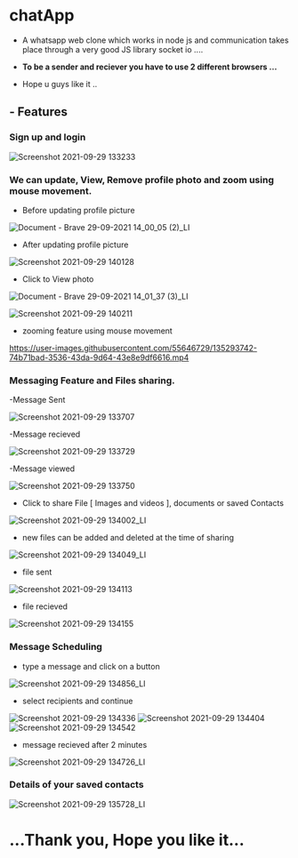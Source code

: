 # chatApp
- A whatsapp web clone which works in node js and communication takes place through a very good JS library socket io .... 

- **To be a sender and reciever you have to use 2 different browsers ...**

- Hope u guys like it ..

## - Features

### Sign up and login 
![Screenshot 2021-09-29 133233](https://user-images.githubusercontent.com/55646729/135298573-44556f52-1270-4050-84c7-dc10013d5a4c.png)


### We can update, View, Remove profile photo and zoom using mouse movement.
- Before updating profile picture

![Document - Brave 29-09-2021 14_00_05 (2)_LI](https://user-images.githubusercontent.com/55646729/135290842-bb23dfda-a8de-4392-81e9-426f1113018a.jpg)

- After updating profile picture

![Screenshot 2021-09-29 140128](https://user-images.githubusercontent.com/55646729/135291062-47e28c2e-0486-4a12-ab63-9cc8d9129e66.png)

- Click to View photo 

![Document - Brave 29-09-2021 14_01_37 (3)_LI](https://user-images.githubusercontent.com/55646729/135292000-a128bb89-e09d-4c60-b118-4aa931974eef.jpg)

![Screenshot 2021-09-29 140211](https://user-images.githubusercontent.com/55646729/135292227-e704aebd-eb01-4205-ad15-6df259185fe5.png)

- zooming feature using mouse movement

https://user-images.githubusercontent.com/55646729/135293742-74b71bad-3536-43da-9d64-43e8e9df6616.mp4

### Messaging Feature and Files sharing. 
-Message Sent

![Screenshot 2021-09-29 133707](https://user-images.githubusercontent.com/55646729/135294566-ea7216e6-3f4d-4112-ac75-b35641d1308c.png)

-Message recieved 

![Screenshot 2021-09-29 133729](https://user-images.githubusercontent.com/55646729/135294616-99733b7f-d515-4ebc-8800-3c82fba6d147.png)

-Message viewed 

![Screenshot 2021-09-29 133750](https://user-images.githubusercontent.com/55646729/135294670-a33b5d48-ba4e-4ddc-99a6-0b6ea4b3f2d8.png)

- Click to share File [ Images and videos ], documents or saved Contacts

![Screenshot 2021-09-29 134002_LI](https://user-images.githubusercontent.com/55646729/135295283-0c9d76ed-4398-411c-a71c-572077e425a3.jpg)

- new files can be added and deleted at the time of sharing 

![Screenshot 2021-09-29 134049_LI](https://user-images.githubusercontent.com/55646729/135295601-d00a0d95-43f6-4519-8551-e4ee80a7fd35.jpg)

- file sent

![Screenshot 2021-09-29 134113](https://user-images.githubusercontent.com/55646729/135295738-ee8e6351-87e2-42ec-a167-4bb2919dfaa6.png)

- file recieved 

![Screenshot 2021-09-29 134155](https://user-images.githubusercontent.com/55646729/135295810-c8a99d81-309a-46f6-8cd9-f9d6a593b1a5.png)

### Message Scheduling

- type a message and click on a button

![Screenshot 2021-09-29 134856_LI](https://user-images.githubusercontent.com/55646729/135297266-bf7eff31-8aa7-4524-a90d-6a043a08157b.jpg)

- select recipients and continue

![Screenshot 2021-09-29 134336](https://user-images.githubusercontent.com/55646729/135297304-077bab33-c921-400a-828d-295100ea6548.png)
![Screenshot 2021-09-29 134404](https://user-images.githubusercontent.com/55646729/135297339-7a3ef42b-b31f-4fa0-9a91-f1306bc1ad73.png)
![Screenshot 2021-09-29 134542](https://user-images.githubusercontent.com/55646729/135297360-4fc13072-01ed-4da4-8a59-199c104ac3ce.png)


- message recieved after 2 minutes 

![Screenshot 2021-09-29 134726_LI](https://user-images.githubusercontent.com/55646729/135297386-266e3f04-6ce8-49f9-9759-32b770bd1841.jpg)

### Details of your saved contacts

![Screenshot 2021-09-29 135728_LI](https://user-images.githubusercontent.com/55646729/135298375-abe002cb-0292-4e01-8c14-191810e5a8e3.jpg)

# ...Thank you, Hope you like it...







